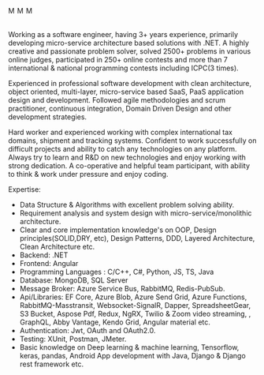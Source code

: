 <a href="https://www.linkedin.com/in/khairul-anam-mubin/" target="_blank" rel="noopener noreferrer">
  <img align="left" alt="Mubin's Linkdein" width="15px" src="https://cdn.jsdelivr.net/npm/simple-icons@v3/icons/linkedin.svg" />
</a>
<a href="https://www.stopstalk.com/user/profile/Mubin_BUBT38" target="_blank" rel="noopener noreferrer">
  <img align="left" alt="Mubin's Competitive Programming Profile" width="15px" src="https://cdn.jsdelivr.net/npm/simple-icons@3.2.0/icons/codewars.svg" />
</a>
<a href="https://www.codechef.com/users/mubin_bubt38" target="_blank" rel="noopener noreferrer">
  <img align="left" alt="Mubin's CodeChef" width="15px" src="https://cdn.jsdelivr.net/npm/simple-icons@3.2.0/icons/codechef.svg" />
</a>
<br />
<br />

Working as a software engineer, having 3+ years experience, primarily developing micro-service architecture based solutions with .NET. A highly creative and passionate problem solver, solved 2500+ problems in various online judges, participated in 250+ online contests and more than 7 international & national programming contests including ICPC(3 times).

Experienced in professional software development with clean architecture, object oriented, multi-layer, micro-service based SaaS, PaaS application design and development. Followed agile methodologies and scrum practitioner, continuous integration, Domain Driven Design and other development strategies. 

Hard worker and experienced working with complex international tax domains, shipment and tracking systems. Confident to work successfully on difficult projects and ability to catch any technologies on any platform. Always try to learn and R&D on new technologies and enjoy working with strong dedication. A co-operative and helpful team participant, with ability to think & work under pressure and enjoy coding.

Expertise:
- Data Structure & Algorithms with excellent problem solving ability.
- Requirement analysis and system design with micro-service/monolithic architecture.
- Clear and core implementation knowledge's on OOP, Design principles(SOLID,DRY, etc), Design Patterns, DDD, Layered Architecture, Clean Architecture etc.
- Backend: .NET
- Frontend: Angular
- Programming Languages : C/C++, C#, Python, JS, TS, Java
- Database: MongoDB, SQL Server
- Message Broker: Azure Service Bus, RabbitMQ, Redis-PubSub.
- Api/Libraries:  EF Core, Azure Blob, Azure Send Grid, Azure Functions, RabbitMQ-Masstransit, Websocket-SignalR, Dapper, SpreadsheetGear, S3 Bucket, Aspose Pdf, Redux, NgRX, Twilio & Zoom video streaming, , GraphQL, Abby Vantage, Kendo Grid, Angular material etc.
- Authentication: Jwt, OAuth and OAuth2.0.
- Testing: XUnit, Postman, JMeter.
- Basic knowledge on Deep learning & machine learning, Tensorflow, keras, pandas, Android App development with Java, Django  & Django rest framework etc.
